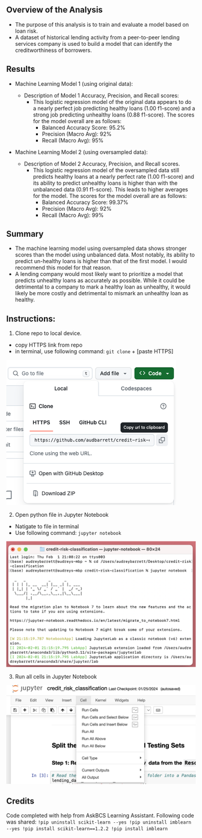 ## Overview of the Analysis

* The purpose of this analysis is to train and evaluate a model based on loan risk.
* A dataset of historical lending activity from a peer-to-peer lending services company is used to build a model that can identify the creditworthiness of borrowers.

## Results

* Machine Learning Model 1 (using original data):
  * Description of Model 1 Accuracy, Precision, and Recall scores:
    * This logistic regression model of the original data appears to do a nearly perfect job predicting healthy loans (1.00 f1-score) and a strong job predicting unhealthy loans (0.88 f1-score). The scores for the model overall are as follows:
      * Balanced Accuracy Score: 95.2%
      * Precision (Macro Avg): 92%
      * Recall (Macro Avg): 95%

* Machine Learning Model 2 (using oversampled data):
  * Description of Model 2 Accuracy, Precision, and Recall scores.
    * This logistic regression model of the oversampled data still predicts healthy loans at a nearly perfect rate (1.00 f1-score) and its ability to predict unhealthy loans is higher than with the unbalanced data (0.91 f1-score). This leads to higher averages for the model. The scores for the model overall are as follows:
      * Balanced Accuracy Score: 99.37%
      * Precision (Macro Avg): 92%
      * Recall (Macro Avg): 99%

## Summary

* The machine learning model using oversampled data shows stronger scores than the model using unbalanced data. Most notably, its ability to predict un-healthy loans is higher than that of the first model. I would recommend this model for that reason.
* A lending company would most likely want to prioritize a model that predicts unhealthy loans as accurately as possible. While it could be detrimental to a company to mark a healthy loan as unhealthy, it would likely be more costly and detrimental to mismark an unhealthy loan as healthy.

## Instructions:
1. Clone repo to local device.
  * copy HTTPS link from repo
  * in terminal, use following command: `git clone` + [paste HTTPS]

![Alt text](/screenshot_1.png?raw=true)

2. Open python file in Jupyter Notebook
  * Natigate to file in terminal
  * Use following command: `jupyter notebook`

![Alt text](/screenshot_2.png?raw=true)

3. Run all cells in Jupyter Notebook

![Alt text](/screenshot_3.png?raw=true)

## Credits
Code completed with help from AskBCS Learning Assistant. Following code was shared:
` !pip uninstall scikit-learn --yes
  !pip uninstall imblearn --yes
  !pip install scikit-learn==1.2.2
  !pip install imblearn `
